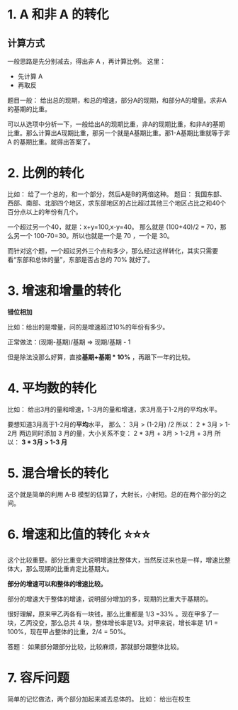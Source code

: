 
# 1. A 和非 A 的转化

## 计算方式

一般思路是先分别减去，得出非 A ，再计算比例。
这里：
- 先计算 A
- 再取反

题目一般：
给出总的现期，和总的增速，部分A的现期，和部分A的增量。求非A的基期的比重。

可以从选项中分析一下，一般给出A的现期比重，非A的现期比重，和非A的基期比重。那么计算出A现期比重，那另一个就是A基期比重。那1-A基期比重就等于非A 的基期比重。就得出答案了。

# 2. 比例的转化

比如： 给了一个总的，和一个部分，然后A是B的两倍这种。
题目： 我国东部、西部、南部、北部四个地区，求东部地区的占比超过其他三个地区占比之和40个百分点以上的年份有几个。

一个超过另一个40，就是：x+y=100,x-y=40。
那么就是 (100+40)/2 = 70，那么另一个 100-70=30。所以也就是一个是 70 ，一个是 30。

而针对这个题，一个超过另外三个点和多少，那么经过这样转化，其实只需要看“东部和总体的量”，东部是否占总的 70% 就好了。

# 3. 增速和增量的转化 

**错位相加**

比如：给出的是增量，问的是增速超过10%的年份有多少。

正常做法：(现期-基期)/基期 => 现期/基期 - 1

但是除法没那么好算，直接**基期+基期 * 10%** ，再跟下一年的比较。

# 4. 平均数的转化

比如： 给出3月的量和增速，1-3月的量和增速，求3月高于1-2月的平均水平。

要想知道3月高于1-2月的**平均**水平，
那么：
3月 > (1-2月) /2
所以：
2 * 3月 > 1-2月
两边同时添加 3 月的量，大小关系不变：
2 * 3月 + 3月 > 1-2月 + 3月 
所以：
**3 * 3月 > 1-3 月**

# 5. 混合增长的转化

这个就是简单的利用 A-B 模型的估算了，大射长，小射短。总的在两个部分的之间。

# **6. 增速和比值的转化 ⭐️⭐️⭐️**

这个比较重要。部分比重变大说明增速比整体大，当然反过来也是一样，增速比整体大，那么现期的比重肯定比基期大。

**部分的增速可以和整体的增速比较。**

部分的增速大于整体的增速，说明部分增加的多，现期的比重大于基期的。

很好理解，原来甲乙丙各有一块钱，那么比重都是 1/3 =33% 。现在甲多了一块，乙丙没变，那么总共 4 块，整体增长率是1/3。对甲来说，增长率是 1/1 = 100%，现在甲占整体的比重，2/4 = 50%。

答题：
如果部分跟部分比较，比较麻烦，那就部分跟整体比较。

# 7. 容斥问题

简单的记忆做法，两个部分加起来减去总体的。
比如：
给出在校生